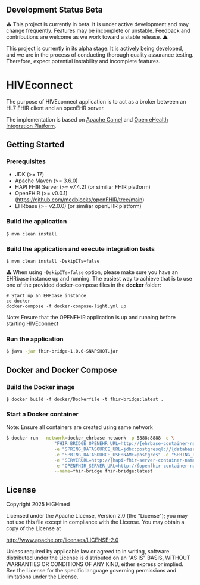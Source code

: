 ## Development Status Beta

⚠️ This project is currently in beta.
It is under active development and may change frequently. Features may be incomplete or unstable.
Feedback and contributions are welcome as we work toward a stable release. ⚠️

This project is currently in its alpha stage. It is actively being developed, and we are in the process of conducting thorough quality assurance testing. Therefore, expect potential instability and incomplete features.

# HIVEconnect

The purpose of HIVEconnect  application is to act as a broker between an HL7 FHIR client and an openEHR server.

The implementation is based on [Apache Camel](https://camel.apache.org/) and [Open eHealth Integration Platform](https://github.com/oehf/ipf).

## Getting Started

### Prerequisites

* JDK (>= 17)
* Apache Maven (>= 3.6.0)
* HAPI FHIR Server (>= v7.4.2) (or similiar FHIR platform)
* OpenFHIR (>= v0.0.1) (https://github.com/medblocks/openFHIR/tree/main)
* EHRbase (>= v2.0.0) (or similiar openEHR platform)


### Build the application

```shell script
$ mvn clean install
```

### Build the application and execute integration tests

```shell
$ mvn clean install -DskipITs=false
```

:warning: When using `-DskipITs=false` option, please make sure you have an EHRbase instance up and running. The easiest way to achieve that is to use one of the provided docker-compose files in the **docker** folder:

```shell script
# Start up an EHRbase instance
cd docker
docker-compose -f docker-compose-light.yml up
```
Note: Ensure that the OPENFHIR application is up and running before starting HIVEconnect
### Run the application

```bash
$ java -jar fhir-bridge-1.0.0-SNAPSHOT.jar
```

## Docker and Docker Compose

### Build the Docker image

```
$ docker build -f docker/Dockerfile -t fhir-bridge:latest . 
```

### Start a Docker container
Note: Ensure all containers are created using same network
```bash
$ docker run --network=docker_ehrbase-network -p 8888:8888 -e \
                  "FHIR_BRIDGE_OPENEHR_URL=http://{ehrbase-container-name or host}:8080/ehrbase/" \
                  -e "SPRING_DATASOURCE_URL=jdbc:postgresql://{database-container-name or host}:5432/fbridge" \
                  -e "SPRING_DATASOURCE_USERNAME=postgres" -e "SPRING_DATASOURCE_PASSWORD=postgres" \
                  -e "SERVERURL=http://{hapi-fhir-server-container-name or host}:8080/fhir" \
                  -e "OPENFHIR_SERVER_URL=http://{openfhir-container-name or host}:8090" \
                  --name=fhir-bridge fhir-bridge:latest
```

## License

Copyright 2025 HiGHmed

Licensed under the Apache License, Version 2.0 (the "License");
you may not use this file except in compliance with the License.
You may obtain a copy of the License at

http://www.apache.org/licenses/LICENSE-2.0

Unless required by applicable law or agreed to in writing, software
distributed under the License is distributed on an "AS IS" BASIS,
WITHOUT WARRANTIES OR CONDITIONS OF ANY KIND, either express or implied.
See the License for the specific language governing permissions and
limitations under the License.
